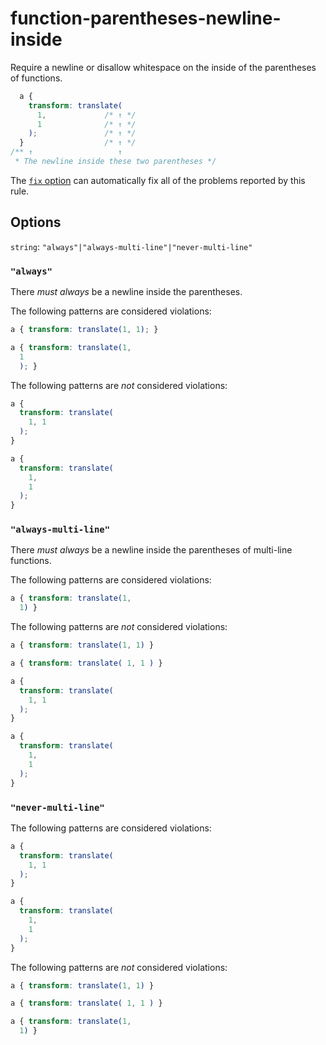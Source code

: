 # function-parentheses-newline-inside

Require a newline or disallow whitespace on the inside of the parentheses of functions.

<!-- prettier-ignore -->
```css
  a {
    transform: translate(
      1,             /* ↑ */
      1              /* ↑ */
    );               /* ↑ */
  }                  /* ↑ */
/** ↑                   ↑
 * The newline inside these two parentheses */
```

The [`fix` option](../../../docs/user-guide/usage/options.md#fix) can automatically fix all of the problems reported by this rule.

## Options

`string`: `"always"|"always-multi-line"|"never-multi-line"`

### `"always"`

There _must always_ be a newline inside the parentheses.

The following patterns are considered violations:

<!-- prettier-ignore -->
```css
a { transform: translate(1, 1); }
```

<!-- prettier-ignore -->
```css
a { transform: translate(1,
  1
  ); }
```

The following patterns are _not_ considered violations:

<!-- prettier-ignore -->
```css
a {
  transform: translate(
    1, 1
  );
}
```

<!-- prettier-ignore -->
```css
a {
  transform: translate(
    1,
    1
  );
}
```

### `"always-multi-line"`

There _must always_ be a newline inside the parentheses of multi-line functions.

The following patterns are considered violations:

<!-- prettier-ignore -->
```css
a { transform: translate(1,
  1) }
```

The following patterns are _not_ considered violations:

<!-- prettier-ignore -->
```css
a { transform: translate(1, 1) }
```

<!-- prettier-ignore -->
```css
a { transform: translate( 1, 1 ) }
```

<!-- prettier-ignore -->
```css
a {
  transform: translate(
    1, 1
  );
}
```

<!-- prettier-ignore -->
```css
a {
  transform: translate(
    1,
    1
  );
}
```

### `"never-multi-line"`

The following patterns are considered violations:

<!-- prettier-ignore -->
```css
a {
  transform: translate(
    1, 1
  );
}
```

<!-- prettier-ignore -->
```css
a {
  transform: translate(
    1,
    1
  );
}
```

The following patterns are _not_ considered violations:

<!-- prettier-ignore -->
```css
a { transform: translate(1, 1) }
```

<!-- prettier-ignore -->
```css
a { transform: translate( 1, 1 ) }
```

<!-- prettier-ignore -->
```css
a { transform: translate(1,
  1) }
```

